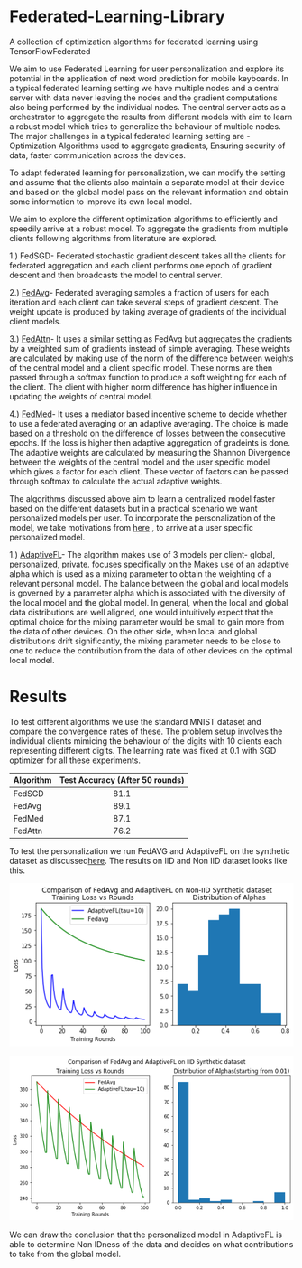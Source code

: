# Federated-Learning-Library
A collection of optimization algorithms for federated learning using TensorFlowFederated

We aim to use Federated Learning for user personalization and explore its potential in the application of next word prediction for mobile keyboards. In a typical federated learning setting we have multiple nodes and a central server with data never leaving the nodes and the gradient computations also being performed by the individual nodes. The central server acts as a orchestrator to aggregate the results from different models with aim to learn a robust model which tries to generalize the behaviour of multiple nodes. The major challenges in a typical federated learning setting are - Optimization Algorithms used to aggregate gradients, Ensuring security of data,  faster communication across the devices. 

To adapt federated learning for personalization, we can modify the setting and assume that the clients also maintain a separate model at their device and based on the global model pass on the relevant information and obtain some information to improve its own local model. 

We aim to explore the different optimization algorithms to efficiently and speedily arrive at a robust model. 
To aggregate the gradients from multiple clients following algorithms from literature are explored.

1.) FedSGD- Federated stochastic gradient descent takes all the  clients  for  federated  aggregation  and  each  client performs one epoch of gradient descent and then broadcasts the model to central server.

2.) [FedAvg](https://arxiv.org/abs/1602.05629)- Federated averaging samples a fraction of users for  each  iteration  and  each  client  can  take  several  steps of gradient descent. The weight update is produced by taking average of gradients of the individual client models.

3.) [FedAttn](https://arxiv.org/pdf/1812.07108.pdf)- It uses a similar setting as FedAvg but aggregates the gradients by a weighted sum of gradients instead of simple averaging. These weights are calculated by making use of the norm of the difference between weights of the central model and a client specific model. These norms are then passed through a softmax function to produce a soft weighting for each of the client. The client with higher norm difference has higher influence in updating the weights of central model. 

4.) [FedMed](https://www.mdpi.com/1424-8220/20/14/4048)- It uses a mediator based incentive scheme to decide whether to use a federated averaging or an adaptive averaging.
The choice is made based on a threshold on the  difference of losses between the consecutive epochs. If the loss is higher then adaptive aggregation of gradeints is done. The adaptive weights are calculated by measuring the Shannon Divergence between the weights of the central model and the user specific model which gives a factor for each client. These vector of factors can be passed through softmax to calculate the actual adaptive weights. 


The  algorithms discussed above aim to learn a centralized model faster based on the different datasets but in a practical scenario we want personalized models per user.
To incorporate the personalization of the model, we take motivations from [here](https://arxiv.org/pdf/2003.13461.pdf) , to arrive at a user specific personalized model.


1.) [AdaptiveFL](https://arxiv.org/pdf/2003.13461.pdf)- The algorithm makes use of 3 models per client- global, personalized, private. focuses specifically on the Makes use of an adaptive alpha  which is used as a mixing parameter to obtain the weighting of a relevant personal model. The balance between the global and local models  is governed by a parameter alpha which is associated with the diversity of the local model and the global model. In general, when the local and global data distributions are well aligned, one would intuitively expect that the optimal choice for the mixing parameter would be small to gain more from the data of other devices. On the
other side, when local and global distributions drift significantly, the mixing parameter needs to be close to one to reduce the contribution from the data of other devices on the optimal local model.
# Results
To test different algorithms we use the standard MNIST dataset and compare the convergence rates of these. The problem setup involves the individual clients mimicing the behaviour of the digits with 10 clients each representing different digits. The learning rate was fixed at 0.1 with SGD optimizer for all these experiments. 

| Algorithm | Test Accuracy (After 50 rounds) | 
| ------------- |:-------------:|
| FedSGD | 81.1 |
| FedAvg | 89.1 | 
| FedMed | 87.1 |
| FedAttn | 76.2 | 

To test the personalization we run FedAVG and AdaptiveFL on the synthetic dataset as discussed[here](https://arxiv.org/abs/1812.06127). The results on IID and Non IID dataset looks like this.

![Images.](https://github.com/tejasvi96/Federated-Learning-Library/blob/main/images/FL_8.png?raw=True)

![Images.](https://github.com/tejasvi96/Federated-Learning-Library/blob/main/images/FL_9.png?raw=True)


We can draw the conclusion that the personalized model in AdaptiveFL is able to determine Non IDness of the data and decides on what contributions to take from the global model. 
